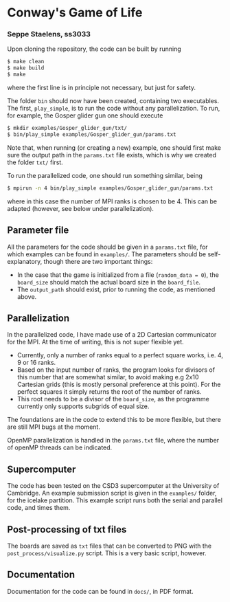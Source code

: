 # Conway's Game of Life
### Seppe Staelens, ss3033

Upon cloning the repository, the code can be built by running

```bash
$ make clean
$ make build
$ make
```
where the first line is in principle not necessary, but just for safety.

The folder `bin` should now have been created, containing two executables. The first, `play_simple`, is to run the code without any parallelization. To run, for example, the Gosper glider gun one should execute
```bash
$ mkdir examples/Gosper_glider_gun/txt/
$ bin/play_simple examples/Gosper_glider_gun/params.txt
```
Note that, when running (or creating a new) example, one should first make sure the output path in the `params.txt` file exists, which is why we created the folder `txt/` first.

To run the parallelized code, one should run something similar, being
```bash
$ mpirun -n 4 bin/play_simple examples/Gosper_glider_gun/params.txt
```
where in this case the number of MPI ranks is chosen to be 4. This can be adapted (however, see below under parallelization).

## Parameter file

All the parameters for the code should be given in a `params.txt` file, for which examples can be found in `examples/`. The parameters should be self-explanatory, though there are two important things:
- In the case that the game is initialized from a file (`random_data = 0`), the `board_size` should match the actual board size in the `board_file`.
- The `output_path` should exist, prior to running the code, as mentioned above.

## Parallelization

In the parallelized code, I have made use of a 2D Cartesian communicator for the MPI. At the time of writing, this is not super flexible yet.
- Currently, only a number of ranks equal to a perfect square works, i.e. 4, 9 or 16 ranks.
- Based on the input number of ranks, the program looks for divisors of this number that are somewhat similar, to avoid making e.g 2x10 Cartesian grids (this is mostly personal preference at this point). For the perfect squares it simply returns the root of the number of ranks.
- This root needs to be a divisor of the `board_size`, as the programme currently only supports subgrids of equal size.

The foundations are in the code to extend this to be more flexible, but there are still MPI bugs at the moment.

OpenMP parallelization is handled in the `params.txt` file, where the number of openMP threads can be indicated.

## Supercomputer

The code has been tested on the CSD3 supercomputer at the University of Cambridge. An example submission script is given in the `examples/` folder, for the icelake partition. This example script runs both the serial and parallel code, and times them.

## Post-processing of txt files

The boards are saved as `txt` files that can be converted to PNG with the `post_process/visualize.py` script. This is a very basic script, however.

## Documentation

Documentation for the code can be found in `docs/`, in PDF format.

